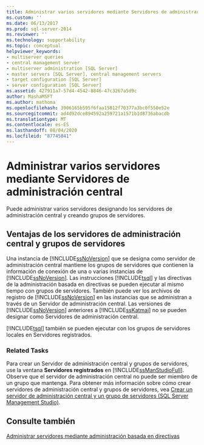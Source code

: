 ```yaml
---
title: Administrar varios servidores mediante Servidores de administración central | Microsoft Docs
ms.custom: ''
ms.date: 06/13/2017
ms.prod: sql-server-2014
ms.reviewer: ''
ms.technology: supportability
ms.topic: conceptual
helpviewer_keywords:
- multiserver queries
- central management server
- multiserver administration [SQL Server]
- master servers [SQL Server], central management servers
- target configuration [SQL Server]
- server configuration [SQL Server]
ms.assetid: 427911a7-57d4-4542-8846-47c3267a5d9c
author: MashaMSFT
ms.author: mathoma
ms.openlocfilehash: 3906165b595f6faa15812f70377a3bc0f550e52e
ms.sourcegitcommit: ad4d92dce894592a259721a1571b1d8736abacdb
ms.translationtype: MT
ms.contentlocale: es-ES
ms.lasthandoff: 08/04/2020
ms.locfileid: "87745841"
---
```

# <a name="administer-multiple-servers-using-central-management-servers"></a>Administrar varios servidores mediante Servidores de administración central
  Puede administrar varios servidores designando los servidores de administración central y creando grupos de servidores.  
  
## <a name="benefits-of-central-management-servers-and-server-groups"></a>Ventajas de los servidores de administración central y grupos de servidores  
 Una instancia de [!INCLUDE[ssNoVersion](../includes/ssnoversion-md.md)] que se designa como servidor de administración central mantiene los grupos de servidores que contienen la información de conexión de una o varias instancias de [!INCLUDE[ssNoVersion](../includes/ssnoversion-md.md)]. Las instrucciones [!INCLUDE[tsql](../includes/tsql-md.md)] y las directivas de la administración basada en directivas se pueden ejecutar al mismo tiempo con grupos de servidores. También puede ver los archivos de registro de [!INCLUDE[ssNoVersion](../includes/ssnoversion-md.md)] en las instancias que se administran a través de un Servidor de administración central. Las versiones de [!INCLUDE[ssNoVersion](../includes/ssnoversion-md.md)] anteriores a [!INCLUDE[ssKatmai](../includes/sskatmai-md.md)] no se pueden designar como Servidores de administración central.  
  
 [!INCLUDE[tsql](../includes/tsql-md.md)] también se pueden ejecutar con los grupos de servidores locales en Servidores registrados.  
  
### <a name="related-tasks"></a>Related Tasks  
 Para crear un Servidor de administración central y grupos de servidores, use la ventana **Servidores registrados** en [!INCLUDE[ssManStudioFull](../includes/ssmanstudiofull-md.md)]. Observe que el servidor de administración central no puede ser miembro de un grupo que mantenga. Para obtener más información sobre cómo crear servidores de administración central y grupos de servidores, vea [Crear un servidor de administración central y un grupo de servidores &#40;SQL Server Management Studio&#41;](../ssms/register-servers/create-a-central-management-server-and-server-group.md).  
  
## <a name="see-also"></a>Consulte también  
 [Administrar servidores mediante administración basada en directivas](policy-based-management/administer-servers-by-using-policy-based-management.md)  
  
  
